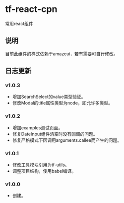 # tf-react-cpn
常用react组件

## 说明
目前此组件的样式依赖于amazeui，若有需要可自行修改。

## 日志更新

### v1.0.3
- 增加SearchSelect的value类型验证。
- 修改Modal的title属性类型为node，即允许多类型。

### v1.0.2
- 增加examples测试页面。
- 修复DateInput组件清空时没有回调的问题。
- 修复严格模式下因调用arguments.callee而产生的问题。

### v1.0.1
- 修改工具模块引用为tf-utils。
- 调整项目结构，使用babel编译。

### v1.0.0
- 创建。